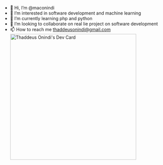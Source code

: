 - 👋 Hi, I’m @maconindi
- 👀 I’m interested in software development and machine learning
- 🌱 I’m currently learning php and python
- 💞️ I’m looking to collaborate on real lie project on software development
- 📫 How to reach me thaddeusonindi@gmail.com
<a href="https://app.daily.dev/maconindi"><img src="https://api.daily.dev/devcards/880654c6b9f1421eb39092c58feb55ec.png?r=tc2" width="400" alt="Thaddeus Onindi's Dev Card"/></a>
<!---
maconindi/maconindi is a ✨ special ✨ repository because its `README.md` (this file) appears on your GitHub profile.
You can click the Preview link to take a look at your changes.
--->
